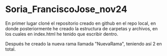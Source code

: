 # Soria_FranciscoJose_nov24

En primer lugar cloné el repositorio creado en github en el repo local,
en donde posteriormente he creado la estructura de carpetas y archivos,
en los cuales en index.html he tenido que escribir dentro.

Después he creado la nueva rama llamada "NuevaRama", teniendo así 2
en total.